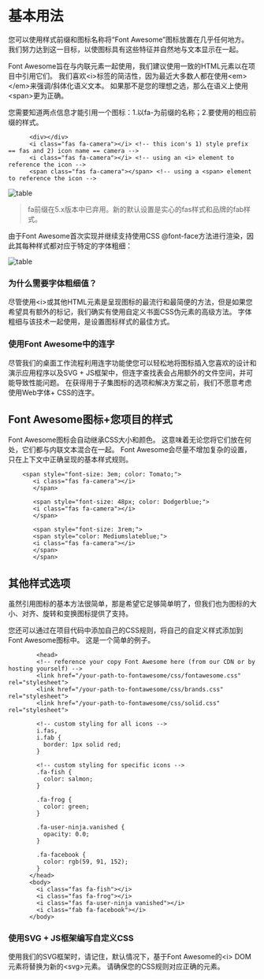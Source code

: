 

# 基本用法

您可以使用样式前缀和图标名称将“Font Awesome”图标放置在几乎任何地方。 我们努力达到这一目标，以使图标具有这些特征并自然地与文本显示在一起。

Font Awesome旨在与内联元素一起使用，我们建议使用一致的HTML元素以在项目中引用它们。 我们喜欢&lt;i&gt;标签的简洁性，因为最近大多数人都在使用&lt;em&gt; &lt;/em&gt;来强调/斜体化语义文本。 如果那不是您的理想之选，那么在语义上使用&lt;span&gt;更为正确。

您需要知道两点信息才能引用一个图标：1.以fa-为前缀的名称；2.要使用的相应前缀的样式。

          <div></div>
          <i class="fas fa-camera"></i> <!-- this icon's 1) style prefix == fas and 2) icon name == camera -->
          <i class="fas fa-camera"></i> <!-- using an <i> element to reference the icon -->
          <span class="fas fa-camera"></span> <!-- using a <span> element to reference the icon -->
        

![table](/images/fontawesome/fa5/base-1.png)




> fa前缀在5.x版本中已弃用。新的默认设置是实心的fas样式和品牌的fab样式。



由于Font Awesome首次实现并继续支持使用CSS @font-face方法进行渲染，因此其每种样式都对应于特定的字体粗细：


![table](/images/fontawesome/fa5/base-2.png)




### 为什么需要字体粗细值？

尽管使用&lt;i&gt;或其他HTML元素是呈现图标的最流行和最简便的方法，但是如果您希望具有额外的标记，我们确实有使用自定义书面CSS伪元素的高级方法。 字体粗细与该技术一起使用，是设置图标样式的最佳方式。





### 使用Font Awesome中的连字

尽管我们的桌面工作流程利用连字功能使您可以轻松地将图标插入您喜欢的设计和演示应用程序以及SVG + JS框架中，但连字查找表会占用额外的文件空间，并可能导致性能问题。 在获得用于子集图标的选项和解决方案之前，我们不愿意考虑使用Web字体+ CSS的连字。



## Font Awesome图标+您项目的样式

Font Awesome图标会自动继承CSS大小和颜色。 这意味着无论您将它们放在何处，它们都与内联文本混合在一起。 Font Awesome会尽量不增加复杂的设置，只在上下文中正确呈现的基本样式规则。
        

<span style="font-size: 3em; color: Tomato;">
           <i class="fas fa-camera"></i>
           </span> 
           <span style="font-size: 48px; color: Dodgerblue;">
           <i class="fas fa-camera"></i>
           </span> 
           <span style="font-size: 3rem;">
           <span style="color: Mediumslateblue;">
           <i class="fas fa-camera"></i>
           </span>
</span>


        <span style="font-size: 3em; color: Tomato;">
           <i class="fas fa-camera"></i>
           </span>
 
           <span style="font-size: 48px; color: Dodgerblue;">
           <i class="fas fa-camera"></i>
           </span>
 
           <span style="font-size: 3rem;">
           <span style="color: Mediumslateblue;">
           <i class="fas fa-camera"></i>
           </span>
           </span>
           
    

## 其他样式选项

虽然引用图标的基本方法很简单，那是希望它足够简单明了，但我们也为图标的大小、对齐、旋转和变换图标提供了支持。

您还可以通过在项目代码中添加自己的CSS规则，将自己的自定义样式添加到Font Awesome图标中。 这是一个简单的例子。

            <head>
            <!-- reference your copy Font Awesome here (from our CDN or by hosting yourself) -->
            <link href="/your-path-to-fontawesome/css/fontawesome.css" rel="stylesheet">
            <link href="/your-path-to-fontawesome/css/brands.css" rel="stylesheet">
            <link href="/your-path-to-fontawesome/css/solid.css" rel="stylesheet">

            <!-- custom styling for all icons -->
            i.fas,
            i.fab {
              border: 1px solid red;
            }

            <!-- custom styling for specific icons -->
            .fa-fish {
              color: salmon;
            }

            .fa-frog {
              color: green;
            }

            .fa-user-ninja.vanished {
              opacity: 0.0;
            }

            .fa-facebook {
              color: rgb(59, 91, 152);
            }
          </head>
          <body>
            <i class="fas fa-fish"></i>
            <i class="fas fa-frog"></i>
            <i class="fas fa-user-ninja vanished"></i>
            <i class="fab fa-facebook"></i>
          </body>



### 使用SVG + JS框架编写自定义CSS

使用我们的SVG框架时，请记住，默认情况下，基于Font Awesome的&lt;i&gt; DOM元素将替换为新的&lt;svg&gt;元素。 请确保您的CSS规则对应正确的元素。

<link rel="stylesheet" href="https://cdn.jsdelivr.net/npm/@fortawesome/fontawesome-free@5.13.0/css/all.min.css">
